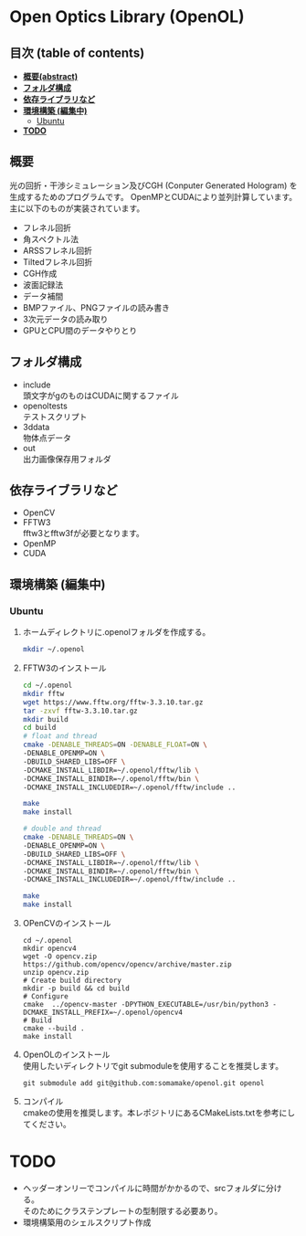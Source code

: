 # Open Optics Library (OpenOL)
## 目次 (table of contents)
* **[概要(abstract)](#概要)**
* **[フォルダ構成](#フォルダ構成)**
* **[依存ライブラリなど](#依存ライブラリなど)**
* **[環境構築 (編集中)](#環境構築-編集中)**  
	* [Ubuntu](#ubuntu)
* **[TODO](#todo)**

## 概要
光の回折・干渉シミュレーション及びCGH (Conputer Generated Hologram) を生成するためのプログラムです。
OpenMPとCUDAにより並列計算しています。
主に以下のものが実装されています。
- フレネル回折
- 角スペクトル法
- ARSSフレネル回折
- Tiltedフレネル回折
- CGH作成
- 波面記録法
- データ補間
- BMPファイル、PNGファイルの読み書き
- 3次元データの読み取り
- GPUとCPU間のデータやりとり

## フォルダ構成
- include    
  頭文字がgのものはCUDAに関するファイル
- openoltests  
  テストスクリプト  
- 3ddata  
  物体点データ
- out  
  出力画像保存用フォルダ

<a id="depend-library"></a>
## 依存ライブラリなど
- OpenCV
- FFTW3  
  fftw3とfftw3fが必要となります。
- OpenMP
- CUDA

<a id="enviroment"></a>
## 環境構築 (編集中)
### Ubuntu
1. ホームディレクトリに.openolフォルダを作成する。
	```sh
	mkdir ~/.openol
	```
2. FFTW3のインストール
	```sh
	cd ~/.openol
	mkdir fftw
	wget https://www.fftw.org/fftw-3.3.10.tar.gz
	tar -zxvf fftw-3.3.10.tar.gz
	mkdir build
	cd build
	# float and thread
	cmake -DENABLE_THREADS=ON -DENABLE_FLOAT=ON \
	-DENABLE_OPENMP=ON \
	-DBUILD_SHARED_LIBS=OFF \
	-DCMAKE_INSTALL_LIBDIR=~/.openol/fftw/lib \
	-DCMAKE_INSTALL_BINDIR=~/.openol/fftw/bin \
	-DCMAKE_INSTALL_INCLUDEDIR=~/.openol/fftw/include ..

	make 
	make install

	# double and thread
	cmake -DENABLE_THREADS=ON \
	-DENABLE_OPENMP=ON \
	-DBUILD_SHARED_LIBS=OFF \
	-DCMAKE_INSTALL_LIBDIR=~/.openol/fftw/lib \
	-DCMAKE_INSTALL_BINDIR=~/.openol/fftw/bin \
	-DCMAKE_INSTALL_INCLUDEDIR=~/.openol/fftw/include ..

	make 
	make install
	```
3. OPenCVのインストール
	```
	cd ~/.openol
	mkdir opencv4
	wget -O opencv.zip https://github.com/opencv/opencv/archive/master.zip
	unzip opencv.zip
	# Create build directory
	mkdir -p build && cd build
	# Configure
	cmake  ../opencv-master -DPYTHON_EXECUTABLE=/usr/bin/python3 -DCMAKE_INSTALL_PREFIX=~/.openol/opencv4
	# Build
	cmake --build .
	make install
	```
4. OpenOLのインストール  
	使用したいディレクトリでgit submoduleを使用することを推奨します。
	```
	git submodule add git@github.com:somamake/openol.git openol
	```
5. コンパイル  
	cmakeの使用を推奨します。本レポジトリにあるCMakeLists.txtを参考にしてください。
# TODO
- ヘッダーオンリーでコンパイルに時間がかかるので、srcフォルダに分ける。  
  そのためにクラステンプレートの型制限する必要あり。
- 環境構築用のシェルスクリプト作成
